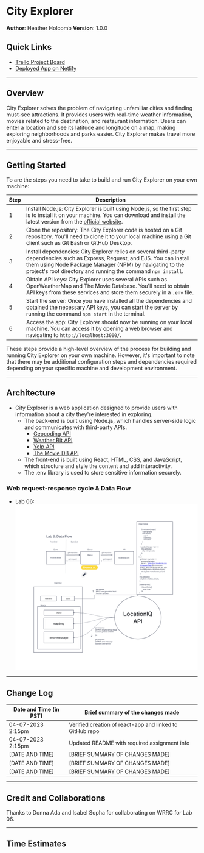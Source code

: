 # City Explorer

**Author**: Heather Holcomb
**Version**: 1.0.0 
<!-- (increment the patch/fix version number if you make more commits past your first submission) -->

## Quick Links
* [Trello Project Board](https://trello.com/b/aBkEngzn/city-explorer-module-2)
* [Deployed App on Netlify]()

***

## Overview

City Explorer solves the problem of navigating unfamiliar cities and finding must-see attractions. It provides users with real-time weather information, movies related to the destination, and restaurant information. Users can enter a location and see its latitude and longitude on a map, making exploring neighborhoods and parks easier. City Explorer makes travel more enjoyable and stress-free.

***

## Getting Started

To are the steps you need to take to build and run City Explorer on your own machine:

| Step | Description |
| --- | --- |
| 1 | Install Node.js: City Explorer is built using Node.js, so the first step is to install it on your machine. You can download and install the latest version from the [official website](https://nodejs.org/en/download/). |
| 2 | Clone the repository: The City Explorer code is hosted on a Git repository. You'll need to clone it to your local machine using a Git client such as Git Bash or GitHub Desktop. |
| 3 | Install dependencies: City Explorer relies on several third-party dependencies such as Express, Request, and EJS. You can install them using Node Package Manager (NPM) by navigating to the project's root directory and running the command `npm install`. |
| 4 | Obtain API keys: City Explorer uses several APIs such as OpenWeatherMap and The Movie Database. You'll need to obtain API keys from these services and store them securely in a `.env` file. |
| 5 | Start the server: Once you have installed all the dependencies and obtained the necessary API keys, you can start the server by running the command `npm start` in the terminal. |
| 6 | Access the app: City Explorer should now be running on your local machine. You can access it by opening a web browser and navigating to `http://localhost:3000/`. |

These steps provide a high-level overview of the process for building and running City Explorer on your own machine. However, it's important to note that there may be additional configuration steps and dependencies required depending on your specific machine and development environment.

***

## Architecture

* City Explorer is a web application designed to provide users with information about a city they're interested in exploring.
    * The back-end is built using Node.js, which handles server-side logic and communicates with third-party APIs.
        * [Geocoding API](https://locationiq.com/)
        * [Weather Bit API](https://www.weatherbit.io/)
        * [Yelp API](https://www.yelp.com/developers/documentation/v3/business_search)
        * [The Movie DB API](https://developers.themoviedb.org/3/getting-started/introduction)
    * The front-end is built using React, HTML, CSS, and JavaScript, which structure and style the content and add interactivity.
    * The .env library is used to store sensitive information securely.

### Web request-response cycle & Data Flow
* Lab 06: 
![lab06_WRRC](public/assets/lab06_WRRC.png)

<!-- Provide a detailed description of the application design. What technologies (languages, libraries, etc) you're using, and any other relevant design information. -->

***

## Change Log

| Date and Time (in PST) | Brief summary of the changes made |
| --- | --- |
| 04-07-2023 2:15pm | Verified creation of react-app and linked to GitHub repo |
| 04-07-2023 2:15pm | Updated README with required assignment info |
| [DATE AND TIME] | [BRIEF SUMMARY OF CHANGES MADE] |
| [DATE AND TIME] | [BRIEF SUMMARY OF CHANGES MADE] |
| [DATE AND TIME] | [BRIEF SUMMARY OF CHANGES MADE] |


<!-- Use this area to document the iterative changes made to your application as each feature is successfully implemented. Use time stamps. Here's an example:

01-01-2001 4:59pm - Application now has a fully-functional express server, with a GET route for the location resource. -->

***

## Credit and Collaborations
<!-- Give credit (and a link) to other people or resources that helped you build this application. -->

Thanks to Donna Ada and Isabel Sopha for collaborating on WRRC for Lab 06. 

***

## Time Estimates



